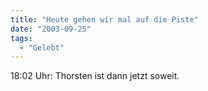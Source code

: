 ```yaml
---
title: "Heute gehen wir mal auf die Piste"
date: "2003-09-25"
tags:
  - "Gelebt"
---
```


18:02 Uhr: Thorsten ist dann jetzt soweit.
